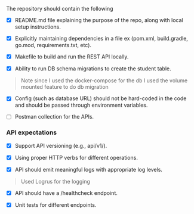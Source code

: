 The repository should contain the following

- [x] README.md file explaining the purpose of the repo, along with local setup instructions.

- [x] Explicitly maintaining dependencies in a file ex (pom.xml, build.gradle, go.mod, requirements.txt, etc).

- [x] Makefile to build and run the REST API locally.

- [x] Ability to run DB schema migrations to create the student table.

> Note since I used the docker-compose for the db I used the volume mounted feature to do db migration

- [x] Config (such as database URL) should not be hard-coded in the code and should be passed through environment variables.

- [ ] Postman collection for the APIs.

### API expectations

- [x] Support API versioning (e.g., api/v1/<resource>).

- [x] Using proper HTTP verbs for different operations.

- [x] API should emit meaningful logs with appropriate log levels.

> Used Logrus for the logging 

- [x] API should have a /healthcheck endpoint.

- [x] Unit tests for different endpoints.